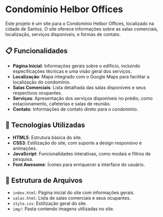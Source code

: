 # Condomínio Helbor Offices

Este projeto é um site para o Condomínio Helbor Offices, localizado na cidade de Santos. O site oferece informações sobre as salas comerciais, localização, serviços disponíveis, e formas de contato.

## 📋 Funcionalidades

- **Página Inicial**: Informações gerais sobre o edifício, incluindo especificações técnicas e uma visão geral dos serviços.
- **Localização**: Mapa integrado com o Google Maps para facilitar a localização do condomínio.
- **Salas Comerciais**: Lista detalhada das salas disponíveis e seus respectivos ocupantes.
- **Serviços**: Apresentação dos serviços disponíveis no prédio, como estacionamento, cafeterias e salas de reunião.
- **Contato**: Informações de contato direto para o condomínio.

## 🚀 Tecnologias Utilizadas

- **HTML5**: Estrutura básica do site.
- **CSS3**: Estilização do site, com suporte a design responsivo e animações.
- **JavaScript**: Funcionalidades interativas, como modais e filtros de pesquisa.
- **Font Awesome**: Ícones para enriquecer a interface do usuário.

## 📂 Estrutura de Arquivos

- `index.html`: Página inicial do site com informações gerais.
- `salas.html`: Lista de salas comerciais e seus ocupantes.
- `style.css`: Estilização geral do site.
- `img/`: Pasta contendo imagens utilizadas no site.




